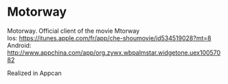 Motorway</br>
========

Motorway. Official client of the movie Mtorway </br>
Ios: https://itunes.apple.com/fr/app/che-shoumovie/id534519028?mt=8
Android: http://www.appchina.com/app/org.zywx.wbpalmstar.widgetone.uex10057082

Realized in Appcan 

